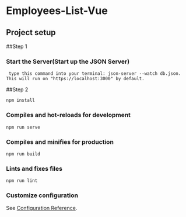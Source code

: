# Employees-List-Vue

## Project setup

##Step 1

### Start the Server(Start up the JSON Server)
```
 type this command into your terminal: json-server --watch db.json. This will run on "https://localhost:3000" by default.
```
##Step 2 
```
npm install
```

### Compiles and hot-reloads for development
```
npm run serve
```

### Compiles and minifies for production
```
npm run build
```

### Lints and fixes files
```
npm run lint
```


### Customize configuration
See [Configuration Reference](https://cli.vuejs.org/config/).
